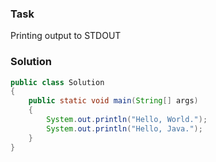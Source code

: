 ### Task

Printing output to STDOUT

### Solution
```Java
public class Solution
{
    public static void main(String[] args) 
    {
        System.out.println("Hello, World.");
        System.out.println("Hello, Java.");
    }
}
